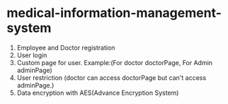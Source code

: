 # medical-information-management-system
1. Employee and Doctor registration <br> 
2. User login <br>
3. Custom page for user. Example:(For doctor doctorPage, For Admin adminPage)<br>
4. User restriction (doctor can access doctorPage but can't access adminPage.)
5. Data encryption with AES(Advance Encryption System)
